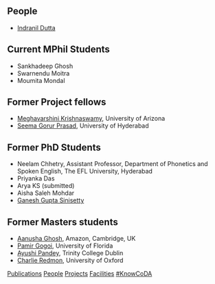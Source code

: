 ## People
* [Indranil Dutta](indranil.md)

## Current MPhil Students
* Sankhadeep Ghosh
* Swarnendu Moitra
* Moumita Mondal

## Former Project fellows
* [Meghavarshini Krishnaswamy](https://meghavarshini.github.io/), University of Arizona
* [Seema Gorur Prasad](https://scholar.google.co.in/citations?user=ALtM_ngAAAAJ&hl=en), University of Hyderabad

<!--## Masters students
* Sarath M. Chandran
* Nayana Raj
-->
## Former PhD Students
* Neelam Chhetry, Assistant Professor, Department of Phonetics and Spoken English, The EFL University, Hyderabad
* Priyanka Das
* Arya KS (submitted)
* Aisha Saleh Mohdar
* [Ganesh Gupta Sinisetty](https://scholar.google.com/citations?user=8eeTZAYAAAAJ&hl=en)



## Former Masters students
<!--* Ushasi Banerjee-->
<!--* Molly Varghese, doctoral student, The EFL University-->
* [Aanusha Ghosh](https://www.linkedin.com/in/aanusha-ghosh-96719557/), Amazon, Cambridge, UK
* [Pamir Gogoi](https://pamirgogoi.com/), University of Florida
* [Ayushi Pandey](https://scholar.google.co.in/citations?user=v_2A9F0AAAAJ&hl=en), Trinity College Dublin
* [Charlie Redmon](https://www.chredmon.com/), University of Oxford
<!--* Irfan Shailendra, University of Illinois at Urbana-Champaign-->

[Publications](pubs.md) [People](people.md) [Projects](projects.md) [Facilities](facil.md) [#KnowCoDA](KnowCoDA.md)
